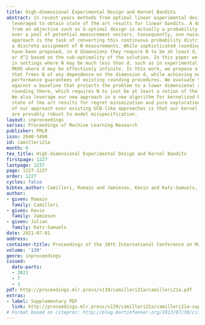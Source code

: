 ```yaml
---
title: High-dimensional Experimental Design and Kernel Bandits
abstract: In recent years methods from optimal linear experimental design have been
  leveraged to obtain state of the art results for linear bandits. A design returned
  from an objective such as G-optimal design is actually a probability distribution
  over a pool of potential measurement vectors. Consequently, one nuisance of the
  approach is the task of converting this continuous probability distribution into
  a discrete assignment of N measurements. While sophisticated rounding techniques
  have been proposed, in d dimensions they require N to be at least d, d log(log(d)),
  or d^2 based on the sub-optimality of the solution. In this paper we are interested
  in settings where N may be much less than d, such as in experimental design in an
  RKHS where d may be effectively infinite. In this work, we propose a rounding procedure
  that frees N of any dependence on the dimension d, while achieving nearly the same
  performance guarantees of existing rounding procedures. We evaluate the procedure
  against a baseline that projects the problem to a lower dimensional space and performs
  rounding there, which requires N to just be at least a notion of the effective dimension.
  We also leverage our new approach in a new algorithm for kernelized bandits to obtain
  state of the art results for regret minimization and pure exploration. An advantage
  of our approach over existing UCB-like approaches is that our kernel bandit algorithms
  are provably robust to model misspecification.
layout: inproceedings
series: Proceedings of Machine Learning Research
publisher: PMLR
issn: 2640-3498
id: camilleri21a
month: 0
tex_title: High-dimensional Experimental Design and Kernel Bandits
firstpage: 1227
lastpage: 1237
page: 1227-1237
order: 1227
cycles: false
bibtex_author: Camilleri, Romain and Jamieson, Kevin and Katz-Samuels, Julian
author:
- given: Romain
  family: Camilleri
- given: Kevin
  family: Jamieson
- given: Julian
  family: Katz-Samuels
date: 2021-07-01
address:
container-title: Proceedings of the 38th International Conference on Machine Learning
volume: '139'
genre: inproceedings
issued:
  date-parts:
  - 2021
  - 7
  - 1
pdf: http://proceedings.mlr.press/v139/camilleri21a/camilleri21a.pdf
extras:
- label: Supplementary PDF
  link: http://proceedings.mlr.press/v139/camilleri21a/camilleri21a-supp.pdf
# Format based on citeproc: http://blog.martinfenner.org/2013/07/30/citeproc-yaml-for-bibliographies/
---
```

